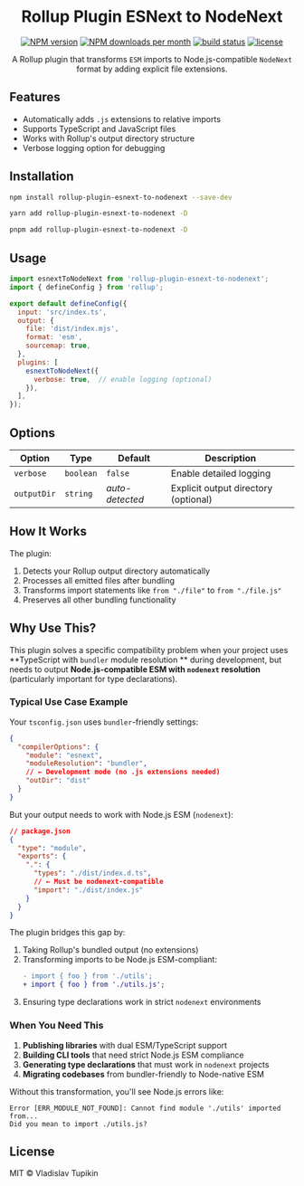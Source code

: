 <div align="center">
  <h1>Rollup Plugin ESNext to NodeNext</h1>
  <a href="https://www.npmjs.com/package/rollup-plugin-esnext-to-nodenext" target="_blank" rel="noopener noreferrer"><img alt="NPM version" src="https://img.shields.io/npm/v/rollup-plugin-esnext-to-nodenext.svg?maxAge=3600&style=flat-square" /></a>
  <a href="https://www.npmjs.com/package/rollup-plugin-esnext-to-nodenext" target="_blank" rel="noopener noreferrer"><img alt="NPM downloads per month" src="https://img.shields.io/npm/dm/rollup-plugin-esnext-to-nodenext.svg?maxAge=3600&style=flat-square" /></a>
  <a href="https://github.com/mrrefactoring/rollup-plugin-esnext-to-nodenext" target="_blank" rel="noopener noreferrer"><img alt="build status" src="https://img.shields.io/github/actions/workflow/status/mrrefactoring/rollup-plugin-esnext-to-nodenext/.github/workflows/build.yml?branch=master&style=flat-square"></a>
  <a href="https://github.com/mrrefactoring/rollup-plugin-esnext-to-nodenext/blob/master/LICENSE" target="_blank" rel="noopener noreferrer"><img alt="license" src="https://img.shields.io/github/license/mrrefactoring/rollup-plugin-esnext-to-nodenext?color=green&style=flat-square"/></a>

<span>A Rollup plugin that transforms `ESM` imports to Node.js-compatible `NodeNext` format by adding explicit file extensions.</span>
</div>

## Features

- Automatically adds `.js` extensions to relative imports
- Supports TypeScript and JavaScript files
- Works with Rollup's output directory structure
- Verbose logging option for debugging

## Installation

```bash
npm install rollup-plugin-esnext-to-nodenext --save-dev
```

```bash
yarn add rollup-plugin-esnext-to-nodenext -D
```

```bash
pnpm add rollup-plugin-esnext-to-nodenext -D
```

## Usage

```javascript
import esnextToNodeNext from 'rollup-plugin-esnext-to-nodenext';
import { defineConfig } from 'rollup';

export default defineConfig({
  input: 'src/index.ts',
  output: {
    file: 'dist/index.mjs',
    format: 'esm',
    sourcemap: true,
  },
  plugins: [
    esnextToNodeNext({
      verbose: true,  // enable logging (optional)
    }),
  ],
});
```

## Options

| Option      | Type      | Default         | Description                          |
|-------------|-----------|-----------------|--------------------------------------|
| `verbose`   | `boolean` | `false`         | Enable detailed logging              |
| `outputDir` | `string`  | *auto-detected* | Explicit output directory (optional) |

## How It Works

The plugin:

1. Detects your Rollup output directory automatically
2. Processes all emitted files after bundling
3. Transforms import statements like `from "./file"` to `from "./file.js"`
4. Preserves all other bundling functionality

## Why Use This?

This plugin solves a specific compatibility problem when your project uses **TypeScript with `bundler` module resolution
** during development, but needs to output **Node.js-compatible ESM with `nodenext` resolution** (particularly important
for type declarations).

### Typical Use Case Example

Your `tsconfig.json` uses `bundler`-friendly settings:

```json
{
  "compilerOptions": {
    "module": "esnext",
    "moduleResolution": "bundler",
    // ← Development mode (no .js extensions needed)
    "outDir": "dist"
  }
}
```

But your output needs to work with Node.js ESM (`nodenext`):

```json
// package.json
{
  "type": "module",
  "exports": {
    ".": {
      "types": "./dist/index.d.ts",
      // ← Must be nodenext-compatible
      "import": "./dist/index.js"
    }
  }
}
```

The plugin bridges this gap by:

1. Taking Rollup's bundled output (no extensions)
2. Transforming imports to be Node.js ESM-compliant:
   ```diff
   - import { foo } from './utils';
   + import { foo } from './utils.js';
   ```
3. Ensuring type declarations work in strict `nodenext` environments

### When You Need This

1. **Publishing libraries** with dual ESM/TypeScript support
2. **Building CLI tools** that need strict Node.js ESM compliance
3. **Generating type declarations** that must work in `nodenext` projects
4. **Migrating codebases** from bundler-friendly to Node-native ESM

Without this transformation, you'll see Node.js errors like:

```
Error [ERR_MODULE_NOT_FOUND]: Cannot find module './utils' imported from...
Did you mean to import ./utils.js?
```

## License

MIT © Vladislav Tupikin
